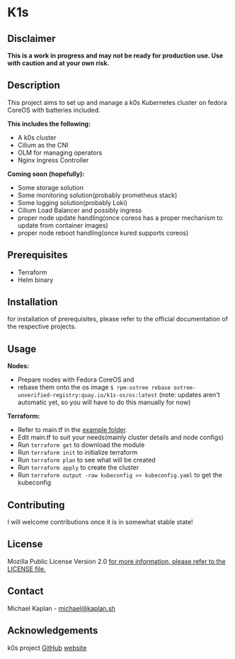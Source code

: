 # K1s

## Disclaimer

**This is a work in progress and may not be ready for production use.
Use with caution and at your own risk.**

## Description

This project aims to set up and manage a k0s Kubernetes cluster on fedora CoreOS with batteries included.

**This includes the following:**
- A k0s cluster
- Cilium as the CNI
- OLM for managing operators
- Nginx Ingress Controller

**Coming soon (hopefully):**
- Some storage solution
- Some monitoring solution(probably prometheus stack)
- Some logging solution(probably Loki)
- Cilium Load Balancer and possibly ingress
- proper node update handling(once coreos has a proper mechanism to update from container images)
- proper node reboot handling(once kured supports coreos)

## Prerequisites

- Terraform
- Helm binary

## Installation

for installation of prerequisites, please refer to the official documentation of the respective projects.

## Usage

**Nodes:**
- Prepare nodes with Fedora CoreOS and 
- rebase them onto the os image `$ rpm-ostree rebase ostree-unverified-registry:quay.io/k1s-os/os:latest` (note: updates aren't automatic yet, so you will have to do this manually for now)

**Terraform:**
 - Refer to main.tf in the [example folder](./example).
 - Edit main.tf to suit your needs(mainly cluster details and node configs)
 - Run `terraform get` to download the module
 - Run `terraform init` to initialize terraform
 - Run `terraform plan` to see what will be created
 - Run `terraform apply` to create the cluster
 - Run `terraform output -raw kubeconfig >> kubeconfig.yaml` to get the kubeconfig

## Contributing

I will welcome contributions once it is in somewhat stable state!

## License

Mozilla Public License Version 2.0
[for more information, please refer to the LICENSE file.](LICENSE)

## Contact

Michael Kaplan - michael@kaplan.sh

## Acknowledgements

k0s project [GitHub](https://github.com/k0sproject) [website](https://k0sproject.io/)